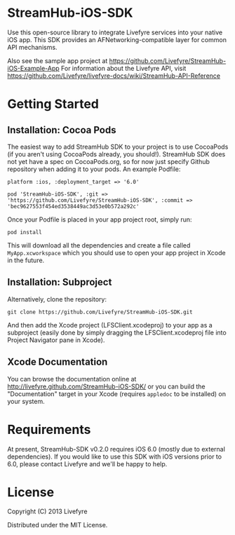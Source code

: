 StreamHub-iOS-SDK
=================

Use this open-source library to integrate Livefyre services into your native iOS app.
This SDK provides an AFNetworking-compatible layer for common API mechanisms.

Also see the sample app project at https://github.com/Livefyre/StreamHub-iOS-Example-App
For information about the Livefyre API, visit https://github.com/Livefyre/livefyre-docs/wiki/StreamHub-API-Reference

# Getting Started

## Installation: Cocoa Pods

The easiest way to add StreamHub SDK to your project is to use CocoaPods (if you aren't
using CocoaPods already, you should!). StreamHub SDK does not yet have a spec on CocoaPods.org, 
so for now just specify Github repository when adding it to your pods. An example Podfile:

    platform :ios, :deployment_target => '6.0'

    pod 'StreamHub-iOS-SDK', :git => 'https://github.com/Livefyre/StreamHub-iOS-SDK', :commit => 'bec9627553f454ed3538449ac3d53e0b572a292c'

Once your Podfile is placed in your app project root, simply run:

    pod install

This will download all the dependencies and create a file called `MyApp.xcworkspace` which you should
use to open your app project in Xcode in the future.

## Installation: Subproject

Alternatively, clone the repository:

    git clone https://github.com/Livefyre/StreamHub-iOS-SDK.git

And then add the Xcode project (LFSClient.xcodeproj) to your app as a subproject (easily done 
by simply dragging the LFSClient.xcodeproj file into Project Navigator pane in Xcode).

## Xcode Documentation

You can browse the documentation online at http://livefyre.github.com/StreamHub-iOS-SDK/ or you
can build the "Documentation" target in your Xcode (requires `appledoc` to be installed) on your
system.

# Requirements

At present, StreamHub-SDK v0.2.0 requires iOS 6.0 (mostly due to external dependencies). If you
would like to use this SDK with iOS versions prior to 6.0, please contact Livefyre and we'll 
be happy to help.

# License

Copyright (C) 2013 Livefyre

Distributed under the MIT License.
